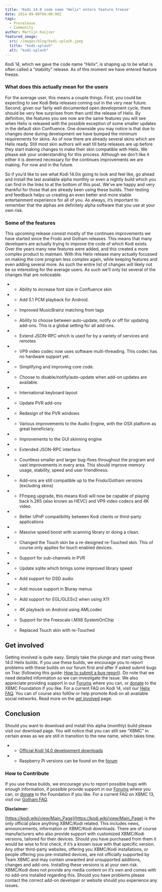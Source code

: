 ```yaml
---
title: 'Kodi 14.0 code name "Helix" enters feature freeze'
date: 2014-09-09T04:00:00Z
tags:
  - Prerelease
  - Community
author: Martijn Kaijser
featured_image:
  src: /images/blog/kodi-splash.jpeg
  title: "kodi-splash"
  alt: "kodi-splash"
---
```


Kodi 14, which we gave the code name “_Helix_“, is shaping up to be what is often called a “stability” release. As of this moment we have entered feature freeze.

### **What does this actually mean for the users**

For the average user, this means a couple things. First, you could be expecting to see Kodi Beta releases coming out in the very near future. Second, given our fairly well documented open development cycle, there should be very few surprises from then until the release of Helix. By definition, the features you see now are the same features you will see when Helix is released with the possible exception of some smaller updates in the default skin Confluence. One downside you may notice is that due to changes done during development we have bumped the minimum requirements for skins. As of now there are already several skins which are Helix ready. Still most skin authors will wait till beta releases are up before they start making changes to make their skin compatible with Helix. We please ask your understanding for this process. Although we don’t like it either it is deemed necessary for the continues improvements we are making. For now and in the future.

So if you’d like to see what Kodi 14.0is going to look and feel like, go ahead and install the last available alpha monthly or even a nightly build which you can find in the links to at the bottom of this post. We’ve are happy and very thankful for those that are already been using these builds. Their testing and feedback helps us creating an even better and more stable entertainment experience for all of you. As always, it’s important to remember that the alphas are definitely alpha software that you use at your own risk.

### Some of the features

This upcoming release consist mostly of the continues improvements we have started since the Frodo and Gotham releases. This means that many developers are actually trying to improve the code of which Kodi exists. Over the years many new features were added, and this created a more complex product to maintain. With this Helix release many actually focussed on making the core program less complex again, while keeping features and even adding several more. As such the entire list of changes will likely not be so interesting for the average users. As such we’ll only list several of the changes that are noticeable.

- - Ability to increase font size in Confluence skin
- - Add 5.1 PCM playback for Android.
- - Improved MusicBrainz matching from tags
- - Ability to choose between auto-update, notify or off for updating add-ons. This is a global setting for all add-ons.
- - Extend JSON-RPC which is used for by a variety of services and remotes
- - VP9 video codec now uses software multi-threading. This codec has no hardware support yet.
- - Simplifying and improving core code.
- - Choose to disable/notify/auto-update when add-on updates are available.
- - International keyboard layout
- - Update PVR add-ons
- - Redesign of the PVR windows
- - Various improvements to the Audio Engine, with the OSX platform as great beneficiary.
- - Improvements to the GUI skinning engine
- - Extended JSON-RPC interface
- - Countless smaller and larger bug-fixes throughout the program and vast improvements in every area. This should improve memory usage, stability, speed and user friendliness.
- - Add-ons are still compatible up to the Frodo/Gotham versions (excluding skins)
- - FFmpeg upgrade, this means Kodi will now be capable of playing back h.265 (also known as HEVC) and VP9 video codecs and 4K video.
- - Better UPnP compatibility between Kodi clients or third-party applications
- - Massive speed boost with scanning library or doing a clean.
- - Changed the Touch skin be a re-designed re-Touched skin. This of course only applies for touch enabled devices.
- - Support for sub-channels in PVR
- - Update sqlite which brings some improved library speed
- - Add support for DSD audio
- - Add mouse support in Bluray menus
- - Add support for EGL/GLESv2 when using X11
- - 4K playback on Android using AMLcodec
- - Support for the Freescale i.MX6 SystemOnChip
- - Replaced Touch skin with re-Touched

## Get involved

Getting involved is quite easy. Simply take the plunge and start using these 14.0 Helix builds. If you use these builds, we encourage you to report problems with these builds on our forum first and after if asked submit bugs on Trac (following this guide: [How to submit a bug report](https://kodi.wiki/view/HOW-TO:Submit_a_bug_report)). Do note that we need detailed information so we can investigate the issue. We also appreciate providing support in our [Forums](https://forum.kodi.tv/ "XBMC Forums") where you can, or [donate](https://kodi.wiki/contribute/donate/ "XBMC Foundation Donations") to the XBMC Foundation if you like. For a current FAQ on Kodi 14, visit our [Helix FAQ](<https://kodi.wiki/view/Kodi_v14_(Helix)_FAQ>). You can of course also foll0w or help promote Kodi on all available social networks. Read more on the [get involved](/get-involved) page.

## Conclusion

Should you want to download and install this alpha (monthly) build please visit our download page. You will notice that you can still see “XBMC” in certain areas as we are still in transition to the new name, which takes time.

- - [Official Kodi 14.0 development downloads](https://kodi.wiki/download/)
- - Raspberry Pi versions can be found on the [forum](https://forum.kodi.tv/forumdisplay.php?fid=166)

### How to Contribute

If you use these builds, we encourage you to report possible bugs with enough information, if possible provide support in our [Forums](https://forum.kodi.tv/ "XBMC Forums") where you can, or [donate](https://kodi.wiki/contribute/donate/ "XBMC Foundation Donations") to the Foundation if you like. For a current FAQ on XBMC 13, visit our [Gotham FAQ](<https://kodi.wiki/view/XBMC_v13_(Gotham)_FAQ> "XBMC 13 FAQ").

**Disclaimer:**

[https://kodi.wiki/view/Main_Page](https://kodi.wiki/view/Main_Page) is the only official place anything XBMC/Kodi related. This includes news, announcements, information or XBMC/Kodi downloads. There are of course manufacturers who also provide support with customized XBMC/Kodi versions, tailored for their devices. Should you have purchased from them it would be wise to first check, if it’s a known issue with that specific version. Any other third-party websites, offering you XBMC/Kodi installations, or people offering you pre-installed devices, are not officially supported by Team XBMC and may contain unwanted and unsupported additions, changes and add-ons. Installing these versions is at your own risk. XBMC/Kodi does not provide any media content on it’s own and comes with no add-ons installed regarding this. Should you have problems please contact the correct add-on developer or website should you experience any issues.
